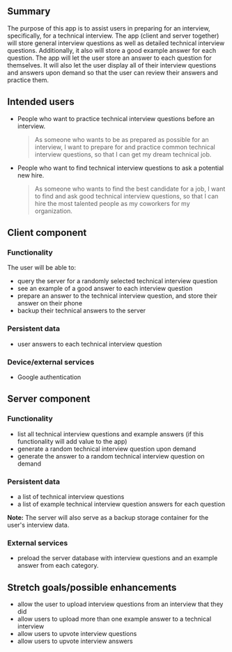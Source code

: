 ## Summary

The purpose of this app is to assist users in preparing for an interview, specifically, for a technical interview.  The app (client and server together) will store general interview questions as well as detailed technical interview questions.  Additionally, it also will store a good example answer for each question.  The app will let the user store an answer to each question for themselves.   It will also let the user display all of their interview questions and answers upon demand so that the user can review their answers and practice them.  

## Intended users

* People who want to practice technical interview questions before an interview.  

    > As someone who wants to be as prepared as possible for an interview, I want to prepare for and practice common technical interview questions, so that I can get my dream technical job.

* People who want to find technical interview questions to ask a potential new hire.

    > As someone who wants to find the best candidate for a job, I want to find and ask good technical interview questions, so that I can hire the most talented people as my coworkers for my organization.

## Client component

### Functionality

The user will be able to: 
* query the server for a randomly selected technical interview question
* see an example of a good answer to each interview question
* prepare an answer to the technical interview question, and store their answer on their phone
* backup their technical answers to the server

### Persistent data

* user answers to each technical interview question 

### Device/external services

* Google authentication

## Server component

### Functionality
 
* list all technical interview questions and example answers (if this functionality will add value to the app)
* generate a random technical interview question upon demand
* generate the answer to a random technical interview question on demand

### Persistent data

* a list of technical interview questions
* a list of example technical interview question answers for each question

**Note:**
The server will also serve as a backup storage container for the user's interview data. 

### External services
 
* preload the server database with interview questions and an example answer from each category.

## Stretch goals/possible enhancements 

* allow the user to upload interview questions from an interview that they did
* allow users to upload more than one example answer to a technical interview
* allow users to upvote interview questions 
* allow users to upvote interview answers